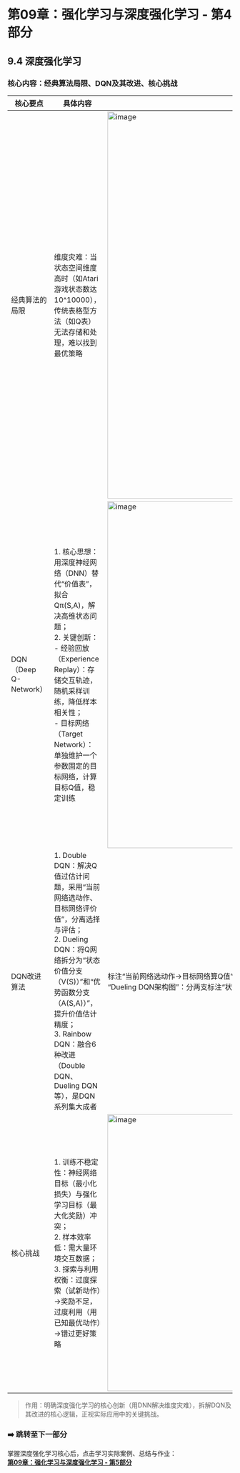 # 第09章：强化学习与深度强化学习 - 第4部分
## 9.4 深度强化学习 
### 核心内容：经典算法局限、DQN及其改进、核心挑战  
| 核心要点       | 具体内容                                                                 | 图示文字解释                    |
|----------------|--------------------------------------------------------------------------|-------------------------------------------------------|
| 经典算法的局限 | 维度灾难：当状态空间维度高时（如Atari游戏状态数达10^10000），传统表格型方法（如Q表）无法存储和处理，难以找到最优策略 | <img width="1729" height="867" alt="image" src="https://github.com/user-attachments/assets/081c564d-5361-43bd-bbcf-944e851ac053" />|
| DQN（Deep Q-Network） | 1. 核心思想：用深度神经网络（DNN）替代“价值表”，拟合Qπ(S,A)，解决高维状态问题；<br>2. 关键创新：<br> - 经验回放（Experience Replay）：存储交互轨迹，随机采样训练，降低样本相关性；<br> - 目标网络（Target Network）：单独维护一个参数固定的目标网络，计算目标Q值，稳定训练 | <img width="1752" height="777" alt="image" src="https://github.com/user-attachments/assets/55391418-6050-4b41-af23-a00973e6a7e2" />|
| DQN改进算法    | 1. Double DQN：解决Q值过估计问题，采用“当前网络选动作、目标网络评价值”，分离选择与评估；<br>2. Dueling DQN：将Q网络拆分为“状态价值分支（V(S)）”和“优势函数分支（A(S,A)）”，提升价值估计精度；<br>3. Rainbow DQN：融合6种改进（Double DQN、Dueling DQN等），是DQN系列集大成者 | 标注“当前网络选动作→目标网络算Q值”，旁注“解耦选择与评估，抑制过估计”；<br>“Dueling DQN架构图”：分两支标注“状态价值分支”“优势函数分支”，旁注“细分价值构成，提升估计精度” |
| 核心挑战       | 1. 训练不稳定性：神经网络目标（最小化损失）与强化学习目标（最大化奖励）冲突；<br>2. 样本效率低：需大量环境交互数据；<br>3. 探索与利用权衡：过度探索（试新动作）→奖励不足，过度利用（用已知最优动作）→错过更好策略 |<img width="1756" height="620" alt="image" src="https://github.com/user-attachments/assets/0456f611-f6fe-4913-85f0-5fb4ee87c8af" />|

> 作用：明确深度强化学习的核心创新（用DNN解决维度灾难），拆解DQN及其改进的核心逻辑，正视实际应用中的关键挑战。  

### ➡️ 跳转至下一部分  
掌握深度强化学习核心后，点击学习实际案例、总结与作业：  
**[第09章：强化学习与深度强化学习 - 第5部分](chter05.md)**
